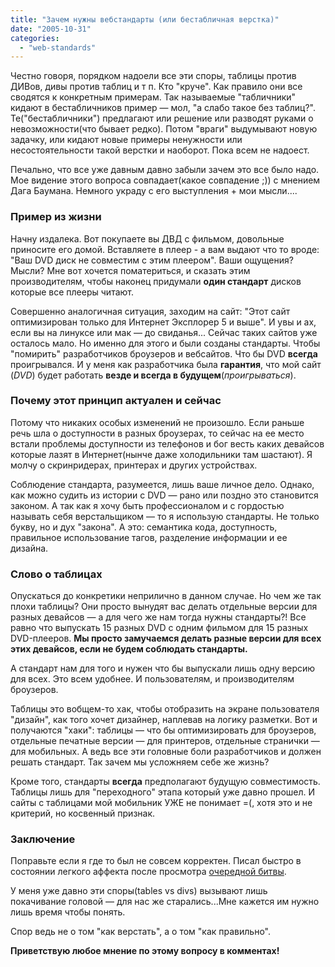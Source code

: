 ```yaml
---
title: "Зачем нужны вебстандарты (или бестабличная верстка)"
date: "2005-10-31"
categories: 
  - "web-standards"
---
```


Честно говоря, порядком надоели все эти споры, таблицы против ДИВов, дивы против таблиц и т п. Кто "круче". Как правило они все сводятся к конкретным примерам. Так называемые "табличники" кидают в бестабличников пример — мол, "а слабо такое без таблиц?". Те("бестабличники") предлагают или решение или разводят руками о невозможности(что бывает редко). Потом "враги" выдумывают новую задачку, или кидают новые примеры ненужности или несостоятельности такой верстки и наоборот. Пока всем не надоест.

Печально, что все уже давным давно забыли зачем это все было надо. Мое видение этого вопроса совпадает(какое совпадение ;)) с мнением Дага Баумана. Немного украду с его выступления + мои мысли....

### Пример из жизни

Начну издалека. Вот покупаете вы ДВД с фильмом, довольные приносите его домой. Вставляете в плеер - а вам выдают что то вроде: "Ваш DVD диск не совместим с этим плеером". Ваши ощущения? Мысли? Мне вот хочется поматериться, и сказать этим производителям, чтобы наконец придумали **один стандарт** дисков которые все плееры читают.

Совершенно аналогичная ситуация, заходим на сайт: "Этот сайт оптимизирован только для Интернет Эксплорер 5 и выше". И увы и ах, если вы на линуксе или мак — до свиданья... Сейчас таких сайтов уже осталось мало. Но именно для этого и были созданы стандарты. Чтобы "помирить" разработчиков броузеров и вебсайтов. Что бы DVD **всегда** проигрывался. И у меня как разработчика была **гарантия**, что мой сайт (_DVD_) будет работать **везде и всегда в будущем**(_проигрываться_).

### Почему этот принцип актуален и сейчас

Потому что никаких особых изменений не произошло. Если раньше речь шла о доступности в разных броузерах, то сейчас на ее место встали проблемы доступности из телефонов и бог весть каких девайсов которые лазят в Интернет(нынче даже холодильники там шастают). Я молчу о скринридерах, принтерах и других устройствах.

Соблюдение стандарта, разумеется, лишь ваше личное дело. Однако, как можно судить из истории с DVD — рано или поздно это становится законом. А так как я хочу быть профессионалом и с гордостью называть себя верстальщиком — то я использую стандарты. Не только букву, но и дух "закона". А это: семантика кода, доступность, правильное использование тагов, разделение информации и ее дизайна.

### Слово о таблицах

Опускаться до конкретики неприлично в данном случае. Но чем же так плохи таблицы? Они просто вынудят вас делать отдельные версии для разных девайсов — а для чего же нам тогда нужны стандарты?! Все равно что выпускать 15 разных DVD с одним фильмом для 15 разных DVD-плееров. **Мы просто замучаемся делать разные версии для всех этих девайсов, если не будем соблюдать стандарты.**

А стандарт нам для того и нужен что бы выпускали лишь одну версию для всех. Это всем удобнее. И пользователям, и производителям броузеров.

Таблицы это вобщем-то хак, чтобы отобразить на экране пользователя "дизайн", как того хочет дизайнер, наплевав на логику разметки. Вот и получаются "хаки": таблицы — что бы оптимизировать для броузеров, отдельные печатные версии — для принтеров, отдельные странички — для мобильных. А ведь все эти головные боли разработчиков и должен решать стандарт. Так зачем мы усложняем себе же жизнь?

Кроме того, стандарты **всегда** предполагают будущую совместимость. Таблицы лишь для "переходного" этапа который уже давно прошел. И сайты с таблицами мой мобильник УЖЕ не понимает =(, хотя это и не критерий, но косвенный признак.

### Заключение

Поправьте если я где то был не совсем корректен. Писал быстро в состоянии легкого аффекта после просмотра [очередной битвы](http://www.livejournal.com/community/ru_webdev/998225.html).

У меня уже давно эти споры(tables vs divs) вызывают лишь покачивание головой — для нас же старались...Мне кажется им нужно лишь время чтобы понять.

Спор ведь не о том "как верстать", а о том "как правильно".

**Приветствую любое мнение по этому вопросу в комментах!**
